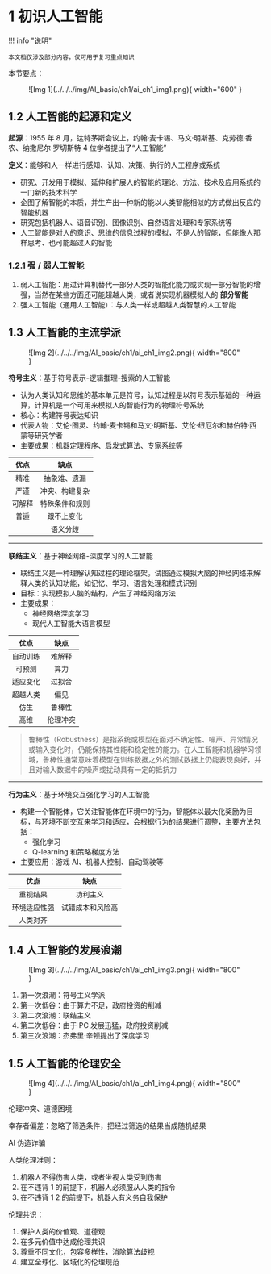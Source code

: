 # 1 初识人工智能

<!-- !!! tip "说明"

    本文档正在更新中…… -->

!!! info "说明"

    本文档仅涉及部分内容，仅可用于复习重点知识

本节要点：

<figure markdown="span">
  ![Img 1](../../../img/AI_basic/ch1/ai_ch1_img1.png){ width="600" }
</figure>

## 1.2 人工智能的起源和定义

**起源**：1955 年 8 月，达特茅斯会议上，约翰·麦卡锡、马文·明斯基、克劳德·香农、纳撒尼尔·罗切斯特 4 位学者提出了“人工智能”

**定义**：能够和人一样进行感知、认知、决策、执行的人工程序或系统

- 研究、开发用于模拟、延伸和扩展人的智能的理论、方法、技术及应用系统的一门新的技术科学
- 企图了解智能的本质，并生产出一种新的能以人类智能相似的方式做出反应的智能机器
- 研究包括机器人、语音识别、图像识别、自然语言处理和专家系统等
- 人工智能是对人的意识、思维的信息过程的模拟，不是人的智能，但能像人那样思考、也可能超过人的智能

### 1.2.1 强 / 弱人工智能

1. 弱人工智能：用过计算机替代一部分人类的智能化能力或实现一部分智能的增强，当然在某些方面还可能超越人类，或者说实现机器模拟人的 **部分智能**
2. 强人工智能（通用人工智能）：与人类一样或超越人类智慧的人工智能

## 1.3 人工智能的主流学派

<figure markdown="span">
  ![Img 2](../../../img/AI_basic/ch1/ai_ch1_img2.png){ width="800" }
</figure>

**符号主义**：基于符号表示-逻辑推理-搜索的人工智能

- 认为人类认知和思维的基本单元是符号，认知过程是以符号表示基础的一种运算，计算机是一个可用来模拟人的智能行为的物理符号系统
- 核心：构建符号表达知识
- 代表人物：艾伦·图灵、约翰·麦卡锡和马文·明斯基、艾伦·纽厄尔和赫伯特·西蒙等研究学者
- 主要成果：机器定理程序、启发式算法、专家系统等

| 优点 | 缺点 |
| :--: | :--: | 
| 精准 | 抽象难、遗漏 |
| 严谨 | 冲突、构建复杂 |
| 可解释 | 特殊条件和规则 |
| 普适 | 跟不上变化 |
| | 语义分歧 |

---

**联结主义**：基于神经网络-深度学习的人工智能

- 联结主义是一种理解认知过程的理论框架。试图通过模拟大脑的神经网络来解释人类的认知功能，如记忆、学习、语言处理和模式识别
- 目标：实现模拟人脑的结构，产生了神经网络方法
- 主要成果：
    - 神经网络深度学习
    - 现代人工智能大语言模型

<div class="annotate" markdown>

| 优点 | 缺点 |
| :--: | :--: | 
| 自动训练 | 难解释 |
| 可预测 | 算力 |
| 适应变化 | 过拟合 |
| 超越人类 | 偏见 |
| 仿生 | 鲁棒性 |
| 高维 | 伦理冲突 |

</div>

> 鲁棒性（Robustness）是指系统或模型在面对不确定性、噪声、异常情况或输入变化时，仍能保持其性能和稳定性的能力。在人工智能和机器学习领域，鲁棒性通常意味着模型在训练数据之外的测试数据上仍能表现良好，并且对输入数据中的噪声或扰动具有一定的抵抗力

---

**行为主义**：基于环境交互强化学习的人工智能

- 构建一个智能体，它关注智能体在环境中的行为，智能体以最大化奖励为目标，与环境不断交互来学习和适应，会根据行为的结果进行调整，主要方法包括：
    - 强化学习
    - Q-learning 和策略梯度方法
- 主要应用：游戏 AI、机器人控制、自动驾驶等

| 优点 | 缺点 |
| :--: | :--: | 
| 重视结果 | 功利主义 |
| 环境适应性强 | 试错成本和风险高 |
| 人类对齐 | |

## 1.4 人工智能的发展浪潮

<figure markdown="span">
  ![Img 3](../../../img/AI_basic/ch1/ai_ch1_img3.png){ width="800" }
</figure>

1. 第一次浪潮：符号主义学派
2. 第一次低谷：由于算力不足，政府投资的削减
3. 第二次浪潮：联结主义
4. 第二次低谷：由于 PC 发展迅猛，政府投资削减
5. 第三次浪潮：杰弗里·辛顿提出了深度学习

## 1.5 人工智能的伦理安全

<figure markdown="span">
  ![Img 4](../../../img/AI_basic/ch1/ai_ch1_img4.png){ width="800" }
</figure>

伦理冲突、道德困境

幸存者偏差：忽略了筛选条件，把经过筛选的结果当成随机结果

AI 伪造诈骗

人类伦理准则：

1. 机器人不得伤害人类，或者坐视人类受到伤害
2. 在不违背 1 的前提下，机器人必须服从人类的指令
3. 在不违背 1 2 的前提下，机器人有义务自我保护

伦理共识：

1. 保护人类的价值观、道德观
2. 在多元价值中达成伦理共识
3. 尊重不同文化，包容多样性，消除算法歧视
4. 建立全球化、区域化的伦理规范